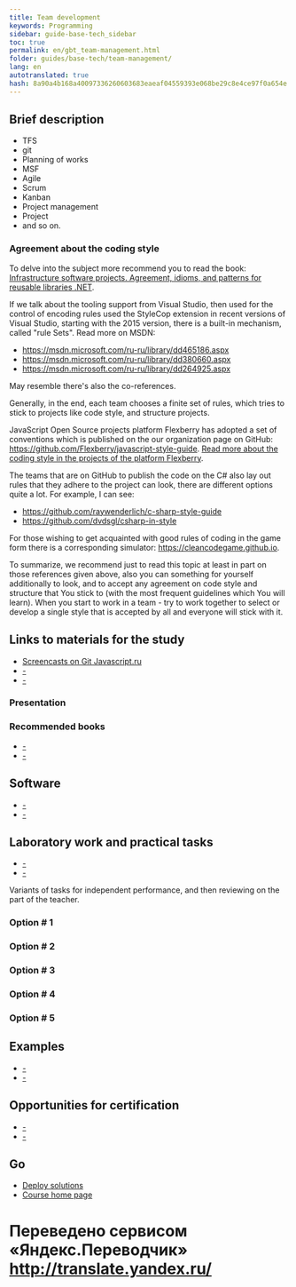 ```yaml
---
title: Team development
keywords: Programming
sidebar: guide-base-tech_sidebar
toc: true
permalink: en/gbt_team-management.html
folder: guides/base-tech/team-management/
lang: en 
autotranslated: true 
hash: 8a90a4b168a40097336260603683eaeaf04559393e068be29c8e4ce97f0a654e
---
```


## Brief description

* TFS
* git
* Planning of works
* MSF
* Agile
* Scrum
* Kanban
* Project management
* Project 
* and so on.

### Agreement about the coding style

To delve into the subject more recommend you to read the book:
[Infrastructure software projects. Agreement, idioms, and patterns for reusable libraries .NET](http://www.ozon.ru/context/detail/id/5588868/).

If we talk about the tooling support from Visual Studio, then used for the control of encoding rules used the StyleCop extension in recent versions of Visual Studio, starting with the 2015 version, there is a built-in mechanism, called "rule Sets". Read more on MSDN:

* <https://msdn.microsoft.com/ru-ru/library/dd465186.aspx>
* <https://msdn.microsoft.com/ru-ru/library/dd380660.aspx>
* <https://msdn.microsoft.com/ru-ru/library/dd264925.aspx>

May resemble there's also the co-references.

Generally, in the end, each team chooses a finite set of rules, which tries to stick to projects like code style, and structure projects.

JavaScript Open Source projects platform Flexberry has adopted a set of conventions which is published on the our organization page on GitHub: <https://github.com/Flexberry/javascript-style-guide>. [Read more about the coding style in the projects of the platform Flexberry](fp_code-style.html).

The teams that are on GitHub to publish the code on the C# also lay out rules that they adhere to the project can look, there are different options quite a lot. For example, I can see:

* <https://github.com/raywenderlich/c-sharp-style-guide>
* <https://github.com/dvdsgl/csharp-in-style>

For those wishing to get acquainted with good rules of coding in the game form there is a corresponding simulator: <https://cleancodegame.github.io>.

To summarize, we recommend just to read this topic at least in part on those references given above, also you can something for yourself additionally to look, and to accept any agreement on code style and structure that You stick to (with the most frequent guidelines which You will learn). When you start to work in a team - try to work together to select or develop a single style that is accepted by all and everyone will stick with it.

## Links to materials for the study

* [Screencasts on Git Javascript.ru](https://learn.javascript.EN/screencast/git)
* [-]()
* [-]()

### Presentation

### Recommended books

* [-]()
* [-]()

## Software

* [-]()
* [-]()

## Laboratory work and practical tasks

* [-]()
* [-]()

Variants of tasks for independent performance, and then reviewing on the part of the teacher.

### Option # 1

### Option # 2

### Option # 3

### Option # 4

### Option # 5

## Examples

* [-]()
* [-]()

## Opportunities for certification

* [-]()
* [-]()

## Go

* [Deploy solutions](gbt_deployment.html)
* [Course home page](gbt_landing-page.html)



 # Переведено сервисом «Яндекс.Переводчик» http://translate.yandex.ru/